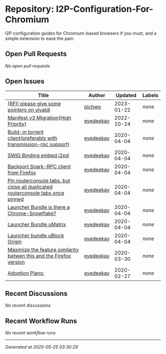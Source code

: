 # Repository: I2P-Configuration-For-Chromium

I2P configuration guides for Chromium-based browsers if you must, and a simple extension to ease the pain.

## Open Pull Requests


*No open pull requests*


## Open Issues


| Title | Author | Updated | Labels |
|-------|--------|---------|--------|
| [(RFI) please give some pointers on vivaldi](https://github.com/eyedeekay/I2P-Configuration-For-Chromium/issues/12) | [pichwo](https://github.com/pichwo) | 2023-01-22 | *none* |
| [Manifest v3 Migration(High Priority)](https://github.com/eyedeekay/I2P-Configuration-For-Chromium/issues/11) | [eyedeekay](https://github.com/eyedeekay) | 2022-10-24 | *none* |
| [Build-in torrent client(preferably with transmission-rpc support)](https://github.com/eyedeekay/I2P-Configuration-For-Chromium/issues/10) | [eyedeekay](https://github.com/eyedeekay) | 2020-04-04 | *none* |
| [SWIG Binding embed i2pd](https://github.com/eyedeekay/I2P-Configuration-For-Chromium/issues/9) | [eyedeekay](https://github.com/eyedeekay) | 2020-04-04 | *none* |
| [Backport Snark-RPC client from Firefox](https://github.com/eyedeekay/I2P-Configuration-For-Chromium/issues/8) | [eyedeekay](https://github.com/eyedeekay) | 2020-04-04 | *none* |
| [Pin routerconsole tabs, but close all duplicated routerconsole tabs once pinned](https://github.com/eyedeekay/I2P-Configuration-For-Chromium/issues/7) | [eyedeekay](https://github.com/eyedeekay) | 2020-04-04 | *none* |
| [Launcher Bundle is there a Chrome-Snowflake?](https://github.com/eyedeekay/I2P-Configuration-For-Chromium/issues/6) | [eyedeekay](https://github.com/eyedeekay) | 2020-04-04 | *none* |
| [Launcher Bundle uMatrix](https://github.com/eyedeekay/I2P-Configuration-For-Chromium/issues/5) | [eyedeekay](https://github.com/eyedeekay) | 2020-04-04 | *none* |
| [Launcher bundle uBlock Origin](https://github.com/eyedeekay/I2P-Configuration-For-Chromium/issues/4) | [eyedeekay](https://github.com/eyedeekay) | 2020-04-04 | *none* |
| [Maximize the feature similarity betwen this and the Firefox version](https://github.com/eyedeekay/I2P-Configuration-For-Chromium/issues/1) | [eyedeekay](https://github.com/eyedeekay) | 2020-03-30 | *none* |
| [Adoption Plans:](https://github.com/eyedeekay/I2P-Configuration-For-Chromium/issues/2) | [eyedeekay](https://github.com/eyedeekay) | 2020-02-27 | *none* |



## Recent Discussions


*No recent discussions*


## Recent Workflow Runs


*No recent workflow runs*


---
*Generated at 2025-05-25 03:30:29*
